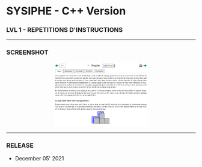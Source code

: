 # SYSIPHE - C++ Version
### LVL 1 - REPETITIONS D'INSTRUCTIONS

---
### **SCREENSHOT**

<div align="center">
    <img
        src="https://github.com/Ayckinn/CPP/blob/main/FRANCE_IOI/LEVEL_01/2_Repetition_instructions/05_sisyphe/todo.png"
        alt="DEMO"
        style="width:50%">
</div>

---
### **RELEASE**

- December 05' 2021